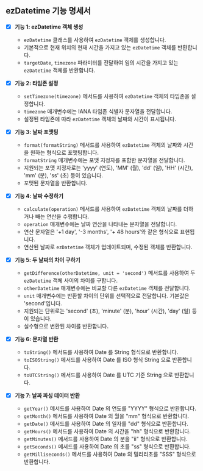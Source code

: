 ## ezDatetime 기능 명세서

- [x] **기능 1: ezDatetime 객체 생성**
  - `ezDatetime` 클래스를 사용하여 `ezDatetime` 객체를 생성합니다.
  - 기본적으로 현재 위치의 현재 시간을 가지고 있는 `ezDatetime` 객체를 반환합니다.
  - `targetDate`, `timezone` 파라미터를 전달하여 임의 시간을 가지고 있는 `ezDatetime` 객체를 반환합니다.

- [x] **기능 2: 타임존 설정**
  - `setTimezone(timezone)` 메서드를 사용하여 `ezDatetime` 객체의 타임존을 설정합니다.
  - `timezone` 매개변수에는 IANA 타임존 식별자 문자열을 전달합니다.
  - 설정된 타임존에 따라 `ezDatetime` 객체의 날짜와 시간이 표시됩니다.

- [x] **기능 3: 날짜 포맷팅**
  - `format(formatString)` 메서드를 사용하여 `ezDatetime` 객체의 날짜와 시간을 원하는 형식으로 포맷팅합니다.
  - `formatString` 매개변수에는 포맷 지정자를 포함한 문자열을 전달합니다.
  - 지원되는 포맷 지정자로는 'yyyy' (연도), 'MM' (월), 'dd' (일), 'HH' (시간), 'mm' (분), 'ss' (초) 등이 있습니다.
  - 포맷된 문자열을 반환합니다.

- [x] **기능 4: 날짜 수정하기**
  - `calculate(operation)` 메서드를 사용하여 `ezDatetime` 객체의 날짜를 더하거나 빼는 연산을 수행합니다.
  - `operation` 매개변수에는 날짜 연산을 나타내는 문자열을 전달합니다.
  - 연산 문자열은 '+1 day', '-3 months', '+ 48 hours'와 같은 형식으로 표현됩니다.
  - 연산된 날짜로 `ezDatetime` 객체가 업데이트되며, 수정된 객체를 반환합니다.

- [x] **기능 5: 두 날짜의 차이 구하기**
  - `getDifference(otherDatetime, unit = 'second')` 메서드를 사용하여 두 `ezDatetime` 객체 사이의 차이를 구합니다.
  - `otherDatetime` 매개변수에는 비교할 다른 `ezDatetime` 객체를 전달합니다.
  - `unit` 매개변수에는 반환할 차이의 단위를 선택적으로 전달합니다. 기본값은 'second'입니다.
  - 지원되는 단위로는 'second' (초), 'minute' (분), 'hour' (시간), 'day' (일) 등이 있습니다.
  - 실수형으로 변환된 차이를 반환합니다.

- [x] **기능 6: 문자열 반환**
  - `toString()` 메서드를 사용하여 Date 를 String 형식으로 반환합니다.
  - `toISOString()` 메서드를 사용하여 Date 를 ISO 형식 String 으로 반환합니다.
  - `toUTCString()` 메서드를 사용하여 Date 를 UTC 기준 String 으로 반환합니다.

- [x] **기능 7: 날짜 파싱 데이터 반환**
  - `getYear()` 메서드를 사용하여 Date 의 연도를 "YYYY" 형식으로 반환합니다.
  - `getMonth()` 메서드를 사용하여 Date 의 월을 "mm" 형식으로 반환합니다.
  - `getDate()` 메서드를 사용하여 Date 의 일자를 "dd" 형식으로 반환합니다.
  - `getHours()` 메서드를 사용하여 Date 의 시간을 "hh" 형식으로 반환합니다.
  - `getMinutes()` 메서드를 사용하여 Date 의 분을 "ii" 형식으로 반환합니다.
  - `getSeconds()` 메서드를 사용하여 Date 의 초를 "ss" 형식으로 반환합니다.
  - `getMilliseconds()` 메서드를 사용하여 Date 의 밀리리초를 "SSS" 형식으로 반환합니다.